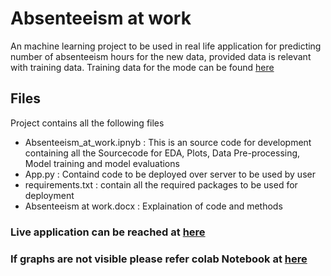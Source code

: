 # Absenteeism  at  work

An machine learning project to be used in real life application for predicting number of absenteeism hours  for the new data, provided data is relevant with training data. Training data for the mode can be found [here](http://archive.ics.uci.edu/ml/datasets/Absenteeism+at+work)

## Files
Project contains all the following files
- Absenteeism_at_work.ipnyb : This is an source code for development containing all the Sourcecode for EDA, Plots, Data Pre-processing, Model training and model evaluations 
- App.py : Containd code to be deployed over server to be used by user
- requirements.txt : contain all the required packages to be used for deployment
- Absenteeism at work.docx : Explaination of code and methods
 
### Live application can be reached at [here]() 
### If graphs are not visible please refer colab Notebook at [here](https://colab.research.google.com/drive/1UoFW6nqcDzeb6UM5mTuKPvbAhJ5UAjb1#scrollTo=5tmV647AQi4g)
